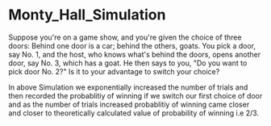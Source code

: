 # Monty_Hall_Simulation
Suppose you're on a game show, and you're given the choice of three doors: Behind one door is a car; behind the others, goats. You pick a door, say No. 1, and the host, who knows what's behind the doors, opens another door, say No. 3, which has a goat. He then says to you, "Do you want to pick door No. 2?" Is it to your advantage to switch your choice?

In above Simulation we exponentially increased the number of trials and then recorded the probablitiy of winning if we switch our first choice of door and as the number of trials increased probablitiy of winning came closer and closer to theoretically calculated value of probability of winning i.e 2/3.
